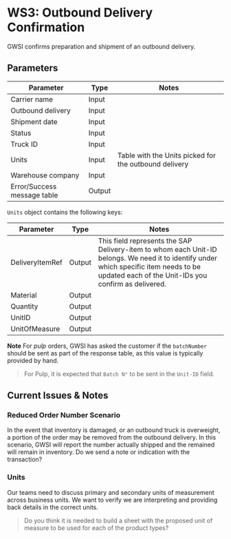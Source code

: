 # WS3: Outbound Delivery Confirmation

GWSI confirms preparation and shipment of an outbound delivery.

## Parameters

| Parameter | Type | Notes |
|----------|--------| ----- |
| Carrier name | Input | |
| Outbound delivery | Input | |
| Shipment date | Input | |
| Status | Input | |
| Truck ID | Input | |
| Units | Input | Table with the Units picked for the outbound delivery |
| Warehouse company | Input | |
| Error/Success message table | Output | |

`Units` object contains the following keys:

| Parameter | Type | Notes |
|----------|--------| ----- |
| DeliveryItemRef | Output | This field represents the SAP Delivery-ítem to whom each Unit-ID belongs. We need it to identify under which specific item needs to be updated each of the Unit-IDs you confirm as delivered. |
| Material | Output | |
| Quantity | Output | |
| UnitID | Output | |
| UnitOfMeasure | Output | |

**Note** For _pulp_ orders, GWSI has asked the customer if the `batchNumber` should be sent as part of the response table, as this value is typically provided by hand.

> For Pulp, it is expected that `Batch N°` to be sent in the `Unit-ID` field.

## Current Issues & Notes

### Reduced Order Number Scenario

In the event that inventory is damaged, or an outbound truck is overweight, a portion of the order may be removed from the outbound delivery. In this scenario, GWSI will report the number actually shipped and the remained will remain in inventory. Do we send a note or indication with the transaction?

### Units

Our teams need to discuss primary and secondary units of measurement across business units. We want to verify we are interpreting and providing back details in the correct units.

> Do you think it is needed to build a sheet with the proposed unit of measure to be used for each of the product types?
